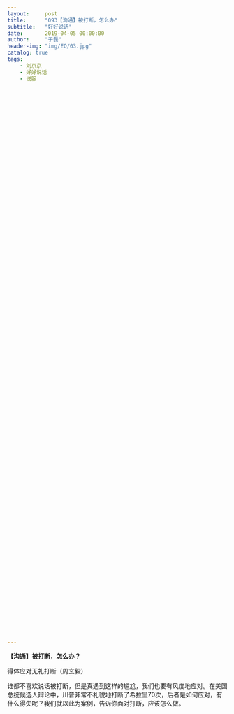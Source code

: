```yaml
---
layout:     post
title:      "093【沟通】被打断，怎么办"
subtitle:   "好好说话"
date:       2019-04-05 00:00:00
author:     "于磊"
header-img: "img/EQ/03.jpg"
catalog: true
tags:
    - 刘京京
    - 好好说话
    - 说服



























































































---
```


**【沟通】被打断，怎么办？**

得体应对无礼打断（周玄毅）

 

谁都不喜欢说话被打断，但是真遇到这样的尴尬，我们也要有风度地应对。在美国总统候选人辩论中，川普非常不礼貌地打断了希拉里70次，后者是如何应对，有什么得失呢？我们就以此为案例，告诉你面对打断，应该怎么做。